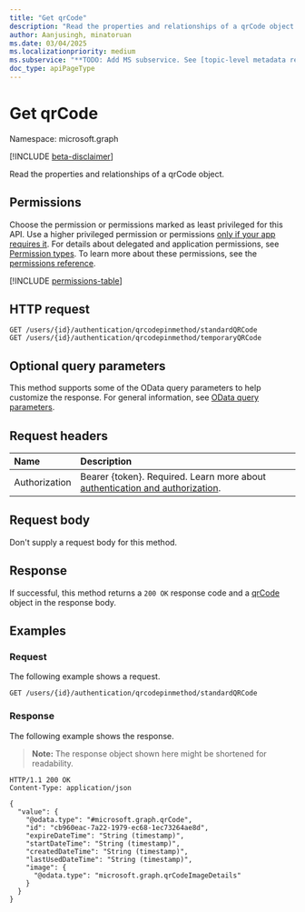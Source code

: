 ```yaml
---
title: "Get qrCode"
description: "Read the properties and relationships of a qrCode object."
author: Aanjusingh, minatoruan
ms.date: 03/04/2025
ms.localizationpriority: medium
ms.subservice: "**TODO: Add MS subservice. See [topic-level metadata reference](https://aka.ms/msgo?pagePath=Document-APIs/Guidelines/Metadata)**"
doc_type: apiPageType
---
```


# Get qrCode

Namespace: microsoft.graph

[!INCLUDE [beta-disclaimer](../../includes/beta-disclaimer.md)]

Read the properties and relationships of a qrCode object.

## Permissions

Choose the permission or permissions marked as least privileged for this API. Use a higher privileged permission or permissions [only if your app requires it](/graph/permissions-overview#best-practices-for-using-microsoft-graph-permissions). For details about delegated and application permissions, see [Permission types](/graph/permissions-overview#permission-types). To learn more about these permissions, see the [permissions reference](/graph/permissions-reference).

<!-- {
  "blockType": "permissions",
  "name": "qrcode-get-permissions"
}
-->
[!INCLUDE [permissions-table](../includes/permissions/qrcode-get-permissions.md)]

## HTTP request

<!-- {
  "blockType": "ignored"
}
-->
``` http
GET /users/{id}/authentication/qrcodepinmethod/standardQRCode
GET /users/{id}/authentication/qrcodepinmethod/temporaryQRCode
```

## Optional query parameters

This method supports some of the OData query parameters to help customize the response. For general information, see [OData query parameters](/graph/query-parameters).

## Request headers

|Name|Description|
|:---|:---|
|Authorization|Bearer {token}. Required. Learn more about [authentication and authorization](/graph/auth/auth-concepts).|

## Request body

Don't supply a request body for this method.

## Response

If successful, this method returns a `200 OK` response code and a [qrCode](../resources/qrcode.md) object in the response body.

## Examples

### Request

The following example shows a request.
<!-- {
  "blockType": "request",
  "name": "get_qrcode"
}
-->
``` http
GET /users/{id}/authentication/qrcodepinmethod/standardQRCode
```


### Response

The following example shows the response.
>**Note:** The response object shown here might be shortened for readability.
<!-- {
  "blockType": "response",
  "truncated": true,
  "@odata.type": "microsoft.graph.qrCode"
}
-->
``` http
HTTP/1.1 200 OK
Content-Type: application/json

{
  "value": {
    "@odata.type": "#microsoft.graph.qrCode",
    "id": "cb960eac-7a22-1979-ec68-1ec73264ae8d",
    "expireDateTime": "String (timestamp)",
    "startDateTime": "String (timestamp)",
    "createdDateTime": "String (timestamp)",
    "lastUsedDateTime": "String (timestamp)",
    "image": {
      "@odata.type": "microsoft.graph.qrCodeImageDetails"
    }
  }
}
```

